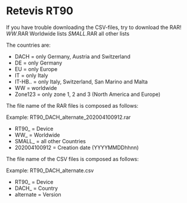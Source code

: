 # Retevis RT90 #

If you have trouble downloading the CSV-files, try to download the RAR!
*WW*.RAR		Worldwide lists
*SMALL*.RAR		all other lists

The countries are:
- DACH			=	only Germany, Austria and Switzerland
- DE			=	only Germany
- EU			=	only Europe
- IT			=	only Italy
- IT-HB..		=	only Italy, Switzerland, San Marino and Malta
- WW			=	worldwide
- Zone123		=	only zone 1, 2 and 3 (North America and Europe)

The file name of the RAR files is composed as follows:

Example: RT90_DACH_alternate_202004100912.rar
- RT90_			=	Device
- WW_			=	Worldwide
- SMALL_		=	all other Countries
- 202004100912	=	Creation date (YYYYMMDDhhnn)


The file name of the CSV files is composed as follows:

Example: RT90_DACH_alternate.csv
- RT90_			=	Device
- DACH_			=	Country
- alternate		=	Version
